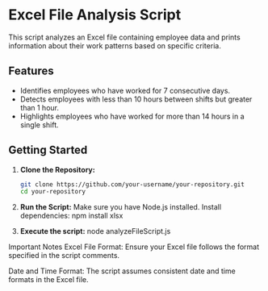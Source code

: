 # Excel File Analysis Script

This script analyzes an Excel file containing employee data and prints information about their work patterns based on specific criteria.

## Features

- Identifies employees who have worked for 7 consecutive days.
- Detects employees with less than 10 hours between shifts but greater than 1 hour.
- Highlights employees who have worked for more than 14 hours in a single shift.

## Getting Started

1. **Clone the Repository:**
   ```bash
   git clone https://github.com/your-username/your-repository.git
   cd your-repository
2. **Run the Script:**
    Make sure you have Node.js installed.
    Install dependencies: npm install xlsx
   
4. **Execute the script:**
    node analyzeFileScript.js

Important Notes
Excel File Format:
Ensure your Excel file follows the format specified in the script comments.

Date and Time Format:
The script assumes consistent date and time formats in the Excel file.

